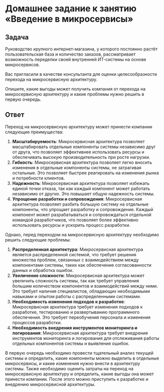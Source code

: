 # Домашнее задание к занятию «Введение в микросервисы»

## Задача

Руководство крупного интернет-магазина, у которого постоянно растёт пользовательская база и количество заказов, рассматривает возможность переделки своей внутренней ИТ-системы на основе микросервисов.

Вас пригласили в качестве консультанта для оценки целесообразности перехода на микросервисную архитектуру.

Опишите, какие выгоды может получить компания от перехода на микросервисную архитектуру и какие проблемы нужно решить в первую очередь.

## Ответ

Переход на микросервисную архитектуру может принести компании следующие преимущества:

1. **Масштабируемость**: Микросервисная архитектура позволяет масштабировать отдельные компоненты системы независимо друг от друга, что позволяет эффективнее использовать ресурсы и обеспечивать высокую производительность при росте нагрузки.
2. **Гибкость**: Микросервисная архитектура позволяет легко вносить изменения в отдельные компоненты системы, не затрагивая остальные. Это позволяет быстрее реагировать на изменения рынка и потребности клиентов.
3. **Надежность**: Микросервисная архитектура позволяет избежать единой точки отказа, так как каждый компонент может работать независимо от других. Это повышает общую надежность системы.
4. **Упрощение разработки и сопровождения**: Микросервисная архитектура позволяет разбить большую систему на отдельные компоненты, что упрощает разработку и сопровождение. Каждый компонент может разрабатываться и сопровождаться отдельной командой разработчиков, что позволяет более эффективно использовать ресурсы и ускорить процесс разработки.

Однако, перед переходом на микросервисную архитектуру необходимо решить следующие проблемы:

1. **Распределенная архитектура**: Микросервисная архитектура является распределенной системой, что требует решения множества проблем, связанных с взаимодействием между компонентами системы, таких как обеспечение согласованности данных и обработка ошибок.
2. **Увеличение сложности**: Микросервисная архитектура может увеличить сложность системы, так как требует управления большим количеством компонентов и взаимодействий между ними. Это требует наличия специалистов, обладающих необходимыми навыками и опытом работы с распределенными системами.
3. **Необходимость изменения подходов к разработке**: Микросервисная архитектура требует изменения подходов к разработке, тестированию и развертыванию программного обеспечения. Это требует переобучения персонала и изменения процессов разработки.
4. **Необходимость внедрения инструментов мониторинга и логирования**: Микросервисная архитектура требует внедрения инструментов мониторинга и логирования для отслеживания работы отдельных компонентов системы и выявления ошибок.

В первую очередь необходимо провести тщательный анализ текущей системы и определить, какие компоненты можно выделить в отдельные микросервисы, и какие изменения нужно внести в архитектуру системы. Также необходимо оценить затраты на переход на микросервисную архитектуру и определить, какие выгоды она может принести компании. После этого можно приступить к разработке и внедрению микросервисной архитектуры.
